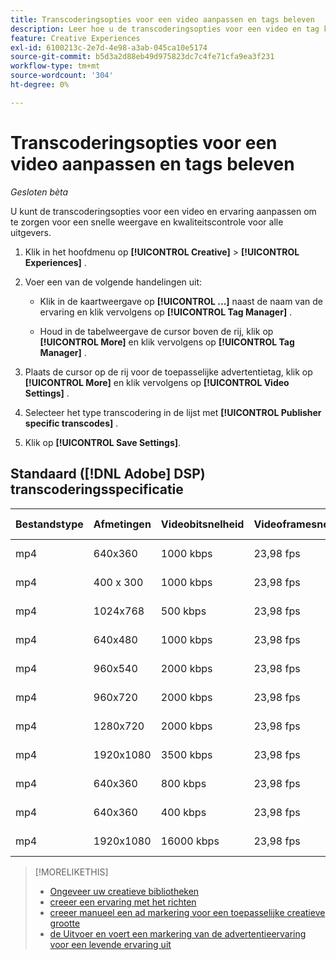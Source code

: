 ```yaml
---
title: Transcoderingsopties voor een video aanpassen en tags beleven
description: Leer hoe u de transcoderingsopties voor een video en tag kunt aanpassen.
feature: Creative Experiences
exl-id: 6100213c-2e7d-4e98-a3ab-045ca10e5174
source-git-commit: b5d3a2d88eb49d975823dc7c4fe71cfa9ea3f231
workflow-type: tm+mt
source-wordcount: '304'
ht-degree: 0%

---
```


# Transcoderingsopties voor een video aanpassen en tags beleven

*Gesloten bèta*

U kunt de transcoderingsopties voor een video en ervaring aanpassen om te zorgen voor een snelle weergave en kwaliteitscontrole voor alle uitgevers.

1. Klik in het hoofdmenu op **[!UICONTROL Creative]** > **[!UICONTROL Experiences]** .

1. Voer een van de volgende handelingen uit:

   * Klik in de kaartweergave op **[!UICONTROL ...]** naast de naam van de ervaring en klik vervolgens op **[!UICONTROL Tag Manager]** .

   * Houd in de tabelweergave de cursor boven de rij, klik op **[!UICONTROL More]** en klik vervolgens op **[!UICONTROL Tag Manager]** .

1. Plaats de cursor op de rij voor de toepasselijke advertentietag, klik op **[!UICONTROL More]** en klik vervolgens op **[!UICONTROL Video Settings]** .

1. Selecteer het type transcodering in de lijst met **[!UICONTROL Publisher specific transcodes]** .

1. Klik op **[!UICONTROL Save Settings]**.

## Standaard ([!DNL Adobe] DSP) transcoderingsspecificatie

| Bestandstype | Afmetingen | Videobitsnelheid | Videoframesnelheid | Audiobitsnelheid | Samplefrequentie audio | Audioniveau |
|---|---|---|---|---|---|---|
| mp4 | 640x360 | 1000 kbps | 23,98 fps | 128 kbps | 48,000 kHz | 24 LKFS (+/- 2,0 dB) |
| mp4 | 400 x 300 | 1000 kbps | 23,98 fps | 128 kbps | 48,000 kHz | 24 LKFS (+/- 2,0 dB) |
| mp4 | 1024x768 | 500 kbps | 23,98 fps | 128 kbps | 48,000 kHz | 24 LKFS (+/- 2,0 dB) |
| mp4 | 640x480 | 1000 kbps | 23,98 fps | 128 kbps | 48,000 kHz | 24 LKFS (+/- 2,0 dB) |
| mp4 | 960x540 | 2000 kbps | 23,98 fps | 128 kbps | 48,000 kHz | 24 LKFS (+/- 2,0 dB) |
| mp4 | 960x720 | 2000 kbps | 23,98 fps | 128 kbps | 48,000 kHz | 24 LKFS (+/- 2,0 dB) |
| mp4 | 1280x720 | 2000 kbps | 23,98 fps | 128 kbps | 48,000 kHz | 24 LKFS (+/- 2,0 dB) |
| mp4 | 1920x1080 | 3500 kbps | 23,98 fps | 128 kbps | 44,100 kHz | 24 LKFS (+/- 2,0 dB) |
| mp4 | 640x360 | 800 kbps | 23,98 fps | 96 kbps | 48,000 kHz | 24 LKFS (+/- 2,0 dB) |
| mp4 | 640x360 | 400 kbps | 23,98 fps | 128 kbps | 48,000 kHz | 24 LKFS (+/- 2,0 dB) |
| mp4 | 1920x1080 | 16000 kbps | 23,98 fps | 256 kbps | 48,000 kHz | 24 LKFS (+/- 2,0 dB) |

>[!MORELIKETHIS]
>
>* [ Ongeveer uw creatieve bibliotheken ](/help/creative/creative-libraries/creative-libraries-about.md)
>* [ creeer een ervaring met het richten ](/help/creative/experiences/experience-create-targeting.md)
>* [ creeer manueel een ad markering voor een toepasselijke creatieve grootte ](experience-tag-create-manually.md)
>* [ de Uitvoer en voert een markering van de advertentieervaring voor een levende ervaring uit ](experience-tag-export.md)

